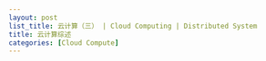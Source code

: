 ```yaml
---
layout: post
list_title: 云计算（三） | Cloud Computing | Distributed System
title: 云计算综述
categories: [Cloud Compute]
---
```

